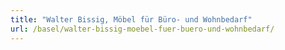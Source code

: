 ```yaml
---
title: "Walter Bissig, Möbel für Büro- und Wohnbedarf"
url: /basel/walter-bissig-moebel-fuer-buero-und-wohnbedarf/
---
```

